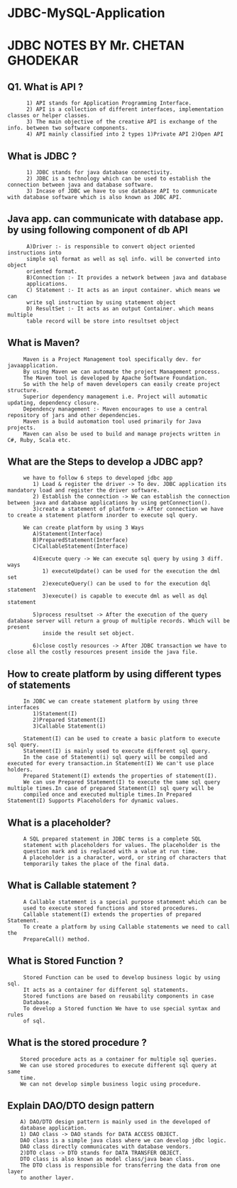 # JDBC-MySQL-Application
# JDBC NOTES BY Mr. CHETAN GHODEKAR

   ## Q1. What is API ?
          1) API stands for Application Programming Interface.
          2) API is a collection of different interfaces, implementation classes or helper classes. 
          3) The main objective of the creative API is exchange of the info. between two software components.
          4) API mainly classified into 2 types 1)Private API 2)Open API
     
   ## What is JDBC ?
          1) JDBC stands for java database connectivity.
          2) JDBC is a technology which can be used to establish the connection between java and database software.
          3) Incase of JDBC we have to use database API to communicate with database software which is also known as JDBC API.

   ## Java app. can communicate with database app. by using following component of db API
          A)Driver :- is responsible to convert object oriented instructions into
          simple sql format as well as sql info. will be converted into object
          oriented format.
          B)Connection :- It provides a network between java and database
          applications.
          C) Statement :- It acts as an input container. which means we can
          write sql instruction by using statement object
          D) ResultSet :- It acts as an output Container. which means multiple
          table record will be store into resultset object
          
   ## What is Maven?
         Maven is a Project Management tool specifically dev. for javaapplication.
         By using Maven we can automate the project Management process.
         The Maven tool is developed by Apache Software Foundation.
         So with the help of maven developers can easily create project structure.
         Superior dependency management i.e. Project will automatic  updating, dependency closure.
         Dependency management :- Maven encourages to use a central repository of jars and other dependencies.
         Maven is a build automation tool used primarily for Java projects.
         Maven can also be used to build and manage projects written in C#, Ruby, Scala etc.
         
   ## What are the Steps to develop a JDBC app?
         we have to follow 6 steps to developed jdbc app
            1) Load & register the driver -> To dev. JDBC application its  mandatory load and register the driver software.
            2) Establish the connection -> We can establish the connection between java and database applications by using getConnection().
            3)create a statement of platform -> After connection we have to create a statement platform inorder to execute sql query.
         
         We can create platform by using 3 Ways
            A)Statement(Interface)
            B)PreparedStatement(Interface)
            C)CallableStatement(Interface)
         
            4)Execute query -> We can execute sql query by using 3 diff. ways
               1) executeUpdate() can be used for the execution the dml set
               2)executeQuery() can be used to for the execution dql statement
               3)execute() is capable to execute dml as well as dql statement
            
            5)process resultset -> After the execution of the query database server will return a group of multiple records. Which will be present
               inside the result set object.
         
            6)close costly resources -> After JDBC transaction we have to close all the costly resources present inside the java file.
        
   ## How to create platform by using different types of statements
         In JDBC we can create statement platform by using three interfaces
            1)Statement(I)
            2)Prepared Statement(I)
            3)Callable Statement(i)
         
         Statement(I) can be used to create a basic platform to execute sql query.
         Statement(I) is mainly used to execute different sql query.
         In the case of Statement(i) sql query will be compiled and executed for every transaction.in Statement(I) We can't use place holders.
         Prepared Statement(I) extends the properties of statement(I).
         We can use Prepared Statement(I) to execute the same sql query multiple times.In case of prepared Statement(I) sql query will be
         compiled once and executed multiple times.In Prepared Statement(I) Supports Placeholders for dynamic values.
         
   ## What is a placeholder?
         A SQL prepared statement in JDBC terms is a complete SQL
         statement with placeholders for values. The placeholder is the
         question mark and is replaced with a value at run time.
         A placeholder is a character, word, or string of characters that
         temporarily takes the place of the final data.
         
   ## What is Callable statement ?
         A Callable statement is a special purpose statement which can be
         used to execute stored functions and stored procedures.
         Callable statement(I) extends the properties of prepared Statement.
         To create a platform by using Callable statements we need to call the
         PrepareCall() method.
         
   ## What is Stored Function ?
         Stored Function can be used to develop business logic by using sql.
         It acts as a container for different sql statements.
         Stored functions are based on reusability components in case
         Database.
         To develop a Stored function We have to use special syntax and rules
         of sql.
        
   ## What is the stored procedure ?
        Stored procedure acts as a container for multiple sql queries.
        We can use stored procedures to execute different sql query at same
        time.
        We can not develop simple business logic using procedure.
        
   ## Explain DAO/DTO design pattern
        A) DAO/DTO design pattern is mainly used in the developed of
        database application.
        1) DAO class -> DAO stands for DATA ACCESS OBJECT.
        DAO class is a simple java class where we can develop jdbc logic.
        DAO class directly communicates with database vendors.
        2)DTO class -> DTO stands for DATA TRANSFER OBJECT.
        DTO class is also known as model class/java bean class.
        The DTO class is responsible for transferring the data from one layer
        to another layer.
